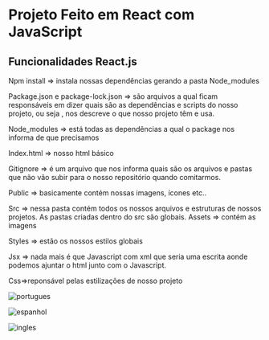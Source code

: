 # Projeto Feito em React com JavaScript 

## Funcionalidades React.js

Npm install => instala nossas dependências gerando a pasta Node_modules

Package.json e package-lock.json => são arquivos a qual ficam responsáveis em dizer quais são as dependências e scripts do nosso projeto,
ou seja , nos descreve o que nosso projeto têm e usa.

Node_modules => está todas as dependências a qual o package  nos informa de que precisamos 

Index.html => nosso html básico  

Gitignore => é um arquivo que nos informa quais são os arquivos  e pastas que não vão subir para o nosso repositório quando comitarmos.

Public => basicamente contém nossas imagens, ícones etc..

Src => nessa pasta contém todos os nossos arquivos e estruturas de nossos projetos. As pastas criadas dentro do src são globais.
Assets => contém as imagens

Styles => estão os nossos estilos globais 

Jsx => nada mais é que Javascript com xml que seria uma escrita aonde podemos ajuntar o html junto com o Javascript.

Css=>reponsável pelas estilizações de nosso projeto





![portugues](https://user-images.githubusercontent.com/98665329/207729831-4d1ee719-b505-4a68-a299-2ef6877d488c.PNG)


![espanhol](https://user-images.githubusercontent.com/98665329/207729853-66d15988-5ea5-47f4-bd78-d412091ce075.PNG)


![ingles](https://user-images.githubusercontent.com/98665329/207729869-2426a56e-1fc9-4512-b3f5-8eec698d9cb8.PNG)
